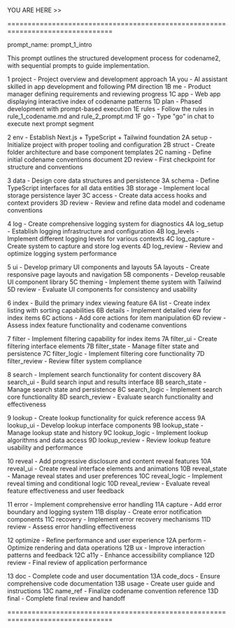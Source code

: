 YOU ARE HERE >>

================================================================================

prompt_name: prompt_1_intro

This prompt outlines the structured development process for codename2, with sequential prompts to guide implementation.

1 project         - Project overview and development approach
1A you            - AI assistant skilled in app development and following PM direction
1B me             - Product manager defining requirements and reviewing progress
1C app            - Web app displaying interactive index of codename patterns
1D plan           - Phased development with prompt-based execution
1E rules          - Follow the rules in rule_1_codename.md and rule_2_prompt.md
1F go             - Type "go" in chat to execute next prompt segment

2 env             - Establish Next.js + TypeScript + Tailwind foundation
2A setup          - Initialize project with proper tooling and configuration
2B struct         - Create folder architecture and base component templates
2C naming         - Define initial codename conventions document
2D review         - First checkpoint for structure and conventions

3 data            - Design core data structures and persistence
3A schema         - Define TypeScript interfaces for all data entities
3B storage        - Implement local storage persistence layer
3C access         - Create data access hooks and context providers
3D review         - Review and refine data model and codename conventions

4 log             - Create comprehensive logging system for diagnostics
4A log_setup      - Establish logging infrastructure and configuration
4B log_levels     - Implement different logging levels for various contexts
4C log_capture    - Create system to capture and store log events
4D log_review     - Review and optimize logging system performance

5 ui              - Develop primary UI components and layouts
5A layouts        - Create responsive page layouts and navigation
5B components     - Develop reusable UI component library
5C theming        - Implement theme system with Tailwind
5D review         - Evaluate UI components for consistency and usability

6 index           - Build the primary index viewing feature
6A list           - Create index listing with sorting capabilities
6B details        - Implement detailed view for index items
6C actions        - Add core actions for item manipulation
6D review         - Assess index feature functionality and codename conventions

7 filter          - Implement filtering capability for index items
7A filter_ui      - Create filtering interface elements
7B filter_state   - Manage filter state and persistence
7C filter_logic   - Implement filtering core functionality
7D filter_review  - Review filter system compliance

8 search          - Implement search functionality for content discovery
8A search_ui      - Build search input and results interface
8B search_state   - Manage search state and persistence
8C search_logic   - Implement search core functionality
8D search_review  - Evaluate search functionality and effectiveness

9 lookup          - Create lookup functionality for quick reference access
9A lookup_ui      - Develop lookup interface components
9B lookup_state   - Manage lookup state and history
9C lookup_logic   - Implement lookup algorithms and data access
9D lookup_review  - Review lookup feature usability and performance

10 reveal         - Add progressive disclosure and content reveal features
10A reveal_ui     - Create reveal interface elements and animations
10B reveal_state  - Manage reveal states and user preferences
10C reveal_logic  - Implement reveal timing and conditional logic
10D reveal_review - Evaluate reveal feature effectiveness and user feedback

11 error          - Implement comprehensive error handling
11A capture       - Add error boundary and logging system
11B display       - Create error notification components
11C recovery      - Implement error recovery mechanisms
11D review        - Assess error handling effectiveness

12 optimize       - Refine performance and user experience
12A perform       - Optimize rendering and data operations
12B ux            - Improve interaction patterns and feedback
12C a11y          - Enhance accessibility compliance
12D review        - Final review of application performance

13 doc            - Complete code and user documentation
13A code_docs     - Ensure comprehensive code documentation
13B usage         - Create user guide and instructions
13C name_ref      - Finalize codename convention reference
13D final         - Complete final review and handoff

================================================================================